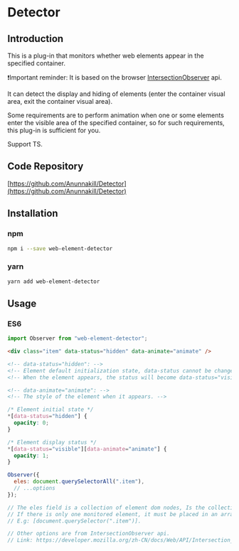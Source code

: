 # Detector

## Introduction

This is a plug-in that monitors whether web elements appear in the specified container.

❗️Important reminder: It is based on the browser [IntersectionObserver](https://developer.mozilla.org/zh-CN/docs/Web/API/Intersection_Observer_API) api.

It can detect the display and hiding of elements (enter the container visual area, exit the container visual area).

Some requirements are to perform animation when one or some elements enter the visible area of the specified container, so for such requirements, this plug-in is sufficient for you.

Support TS.

## Code Repository

[https://github.com/Anunnakill/Detector](https://github.com/Anunnakill/Detector)

## Installation

### npm

```bash
npm i --save web-element-detector
```

### yarn

```bash
yarn add web-element-detector
```

## Usage

### ES6

```javascript
import Observer from "web-element-detector";
```

```html
<div class="item" data-status="hidden" data-animate="animate" />

<!-- data-status="hidden": -->
<!-- Element default initialization state, data-status cannot be changed, hidden can.-->
<!-- When the element appears, the status will become data-status="visible". -->

<!-- data-animate="animate": -->
<!-- The style of the element when it appears. -->
```

```css
/* Element initial state */
*[data-status="hidden"] {
  opacity: 0;
}

/* Element display status */
*[data-status="visible"][data-animate="animate"] {
  opacity: 1;
}
```

```javascript
Observer({
  eles: document.querySelectorAll(".item"),
  // ...options
});

// The eles field is a collection of element dom nodes, Is the collection of elements to be monitored.
// If there is only one monitored element, it must be placed in an array.
// E.g: [document.querySelector(".item")].

// Other options are from IntersectionObserver api.
// Link: https://developer.mozilla.org/zh-CN/docs/Web/API/Intersection_Observer_API
```
